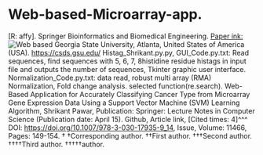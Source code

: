 # Web-based-Microarray-app.
[R: affy].
Springer Bioinformatics and Biomedical Engineering. [Paper ink:](https://link.springer.com/chapter/10.1007%2F978-3-030-17935-9_14)
![Web based](https://github.com/spawar2/Web-based-Microarray-app/assets/25118302/e83611e6-d730-4c05-8591-ca00593e78b5)
Georgia State University, Atlanta, United States of America (USA).
https://csds.gsu.edu/
Histag_Shrikant.py.py, GUI_Code.py.txt: Read sequences, find sequences  with 5, 6, 7, 8histidine residue histags in input file and outputs the number of sequences, Tkinter graphic user interface.
Normalization_Code.py.txt: data read, robust multi array (RMA) Normalization, Fold change analysis.
selected function(re.search).
Web-Based Application for Accurately Classifying Cancer Type from Microarray Gene Expression Data Using a Support Vector Machine (SVM) Learning Algorithm, Shrikant Pawar, Publication: Springer: Lecture Notes in Computer Science (Publication date: April 15). Github, Article link, [Cited times: 4]^^^ DOI: https://doi.org/10.1007/978-3-030-17935-9_14, Issue, Volume: 11466, Pages: 149-154.
†
†Corresponding author. ††First author. †††Second author. ††††Third author. †††††author.
